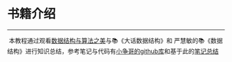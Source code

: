 # 书籍介绍

---

​	本教程通过观看[数据结构与算法之美](https://time.geekbang.org/column/intro/126)与📚《大话数据结构》和 严慧敏的📚《数据结构》进行知识总结，参考笔记与代码有[小争哥的github库](https://github.com/wangzheng0822/algo)和基于此的[笔记总结](https://github.com/xiao-xiaoming/DataStructure-BeautyOfAlgorithm)

